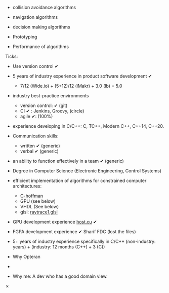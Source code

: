 
* collision avoidance algorithms
* navigation algorithms
* decision making algorithms


* Prototyping
* Performance of algorithms

Ticks:
* Use version control ✔︎
* 5 years of industry experience in product software development  ✔︎
   * 7/12 (Wide.io) + (5+12)/12 (iMakr) + 3.0 (lb) = 5.0
* industry best-practice environments
   * version control: ✔︎ (git)
   * CI ✔︎ : Jenkins, Groovy, (circle)
   * agile ✔︎: (100%)
* experience developing in C/C++: C, TC++, Modern C++, C++14, C++20.
* Communication  skills:
   * written ✔︎ (generic)
   * verbal ✔︎ (generic)
* an ability to function effectively in a team ✔︎ (generic)
* Degree in Computer Science (Electronic Engineering, Control Systems)
* efficient implementation of algorithms for constrained computer architectures:
   * [C-hoffman](https://github.com/sohale/huffman-bitstream-c)
   * GPU (see below)
   * VHDL (See below)
   * glsl: [raytrace1.glsl](https://github.com/sohale/shaders/blob/master/raytrace1.glsl)
* GPU development experience  [host.cu](https://github.com/sohale/GPU-CUDA-mnc/blob/working-2022/practice/host.cu) ✔︎
* FGPA development experience  ✔︎ Sharif FDC (lost the files)

* 5+ years of industry experience specifically in C/C++ (non-industry: years) + (industry: 12 months (C++) + 3 (C))

* Why Opteran
* 
* Why me:
A dev who has a good domain view.

✗
